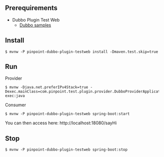
## Prerequirements

- Dubbo Plugin Test Web
  - [Dubbo samples](https://github.com/apache/dubbo-samples)

## Install
```
$ mvnw -P pinpoint-dubbo-plugin-testweb install -Dmaven.test.skip=true
```

## Run
Provider
```
$ mvnw -Djava.net.preferIPv4Stack=true -Dexec.mainClass=com.pinpoint.test.plugin.provider.DubboProviderApplication exec:java
```

Consumer
```
$ mvnw -P pinpoint-dubbo-plugin-testweb spring-boot:start
```
You can then access here: http://localhost:18080/sayHi

## Stop
```
$ mvnw -P pinpoint-dubbo-plugin-testweb spring-boot:stop
```
